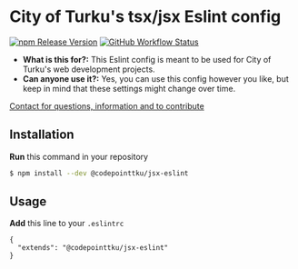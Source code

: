 # City of Turku's tsx/jsx Eslint config

[![npm Release Version](https://img.shields.io/github/v/release/codepointtku/jsx-eslint?logo=npm&style=for-the-badge&labelColor=333333)](https://www.npmjs.com/package/@codepointtku/jsx-eslint)
[![GitHub Workflow Status](https://img.shields.io/github/workflow/status/codepointtku/jsx-eslint/npm%20Publish?logo=githubactions&logoColor=cyan&style=for-the-badge&labelColor=333333)](https://github.com/codepointtku/jsx-eslint/actions/workflows/npm-publish.yml)

* **What is this for?:** This Eslint config is meant to be used for City of Turku's web development projects.
* **Can anyone use it?:** Yes, you can use this config however you like, but keep in mind that these settings might change over time.

[Contact for questions, information and to contribute](mailto:juuso.laakso@turku.fi)

## Installation
**Run** this command in your repository
```bash
$ npm install --dev @codepointtku/jsx-eslint
```

## Usage
**Add** this line to your `.eslintrc`
```jsonc
{
  "extends": "@codepointtku/jsx-eslint"
}
```
